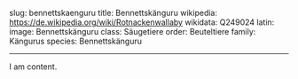 slug: bennettskaenguru
title: Bennettskänguru
wikipedia: https://de.wikipedia.org/wiki/Rotnackenwallaby
wikidata: Q249024
latin:
image: Bennettskänguru
class: Säugetiere
order:  Beuteltiere
family:  Kängurus
species:  Bennettskänguru

---

I am content.
